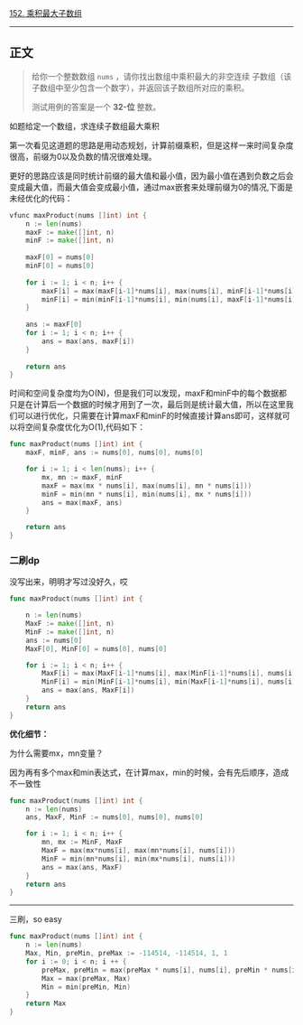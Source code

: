 [152. 乘积最大子数组](https://leetcode.cn/problems/maximum-product-subarray/)

----

## 正文

>给你一个整数数组 `nums` ，请你找出数组中乘积最大的非空连续 子数组（该子数组中至少包含一个数字），并返回该子数组所对应的乘积。
>
>测试用例的答案是一个 **32-位** 整数。

如题给定一个数组，求连续子数组最大乘积

第一次看见这道题的思路是用动态规划，计算前缀乘积，但是这样一来时间复杂度很高，前缀为0以及负数的情况很难处理。

更好的思路应该是同时统计前缀的最大值和最小值，因为最小值在遇到负数之后会变成最大值，而最大值会变成最小值，通过max嵌套来处理前缀为0的情况,下面是未经优化的代码：

```go
vfunc maxProduct(nums []int) int {
    n := len(nums)
    maxF := make([]int, n)
    minF := make([]int, n)
    
    maxF[0] = nums[0]
    minF[0] = nums[0]
    
    for i := 1; i < n; i++ {
        maxF[i] = max(maxF[i-1]*nums[i], max(nums[i], minF[i-1]*nums[i]))
        minF[i] = min(minF[i-1]*nums[i], min(nums[i], maxF[i-1]*nums[i]))
    }
    
    ans := maxF[0]
    for i := 1; i < n; i++ {
        ans = max(ans, maxF[i])
    }
    
    return ans
}
```

时间和空间复杂度均为O(N)，但是我们可以发现，maxF和minF中的每个数据都只是在计算后一个数据的时候才用到了一次，最后则是统计最大值，所以在这里我们可以进行优化，只需要在计算maxF和minF的时候直接计算ans即可，这样就可以将空间复杂度优化为O(1),代码如下：

```go
func maxProduct(nums []int) int {
    maxF, minF, ans := nums[0], nums[0], nums[0]

    for i := 1; i < len(nums); i++ {
        mx, mn := maxF, minF
        maxF = max(mx * nums[i], max(nums[i], mn * nums[i]))
        minF = min(mn * nums[i], min(nums[i], mx * nums[i]))
        ans = max(maxF, ans)
    }

    return ans
}
```



### 二刷dp

没写出来，明明才写过没好久，哎

```go
func maxProduct(nums []int) int {

	n := len(nums)
	MaxF := make([]int, n)
	MinF := make([]int, n)
    ans := nums[0]
	MaxF[0], MinF[0] = nums[0], nums[0]

	for i := 1; i < n; i++ {
		MaxF[i] = max(MaxF[i-1]*nums[i], max(MinF[i-1]*nums[i], nums[i]))
		MinF[i] = min(MinF[i-1]*nums[i], min(MaxF[i-1]*nums[i], nums[i]))
        ans = max(ans, MaxF[i])
	}
    return ans
}
```

**优化细节：**

为什么需要mx，mn变量？

因为再有多个max和min表达式，在计算max，min的时候，会有先后顺序，造成不一致性

```go
func maxProduct(nums []int) int {
	n := len(nums)
	ans, MaxF, MinF := nums[0], nums[0], nums[0]

	for i := 1; i < n; i++ {
        mn, mx := MinF, MaxF
		MaxF = max(mx*nums[i], max(mn*nums[i], nums[i]))
		MinF = min(mn*nums[i], min(mx*nums[i], nums[i]))
        ans = max(ans, MaxF)
	}
    return ans
}
```



----

三刷，so easy

```go
func maxProduct(nums []int) int {
    n := len(nums)
    Max, Min, preMin, preMax := -114514, -114514, 1, 1
    for i := 0; i < n; i ++ {
        preMax, preMin = max(preMax * nums[i], nums[i], preMin * nums[i]), min(preMax * nums[i], nums[i], preMin * nums[i])
        Max = max(preMax, Max)
        Min = min(preMin, Min)
    }
    return Max
}
```



